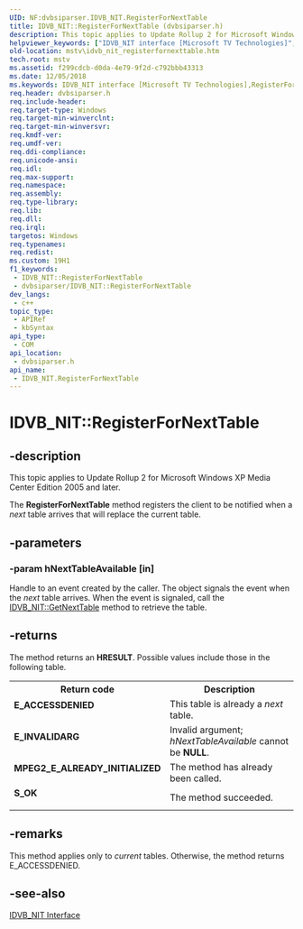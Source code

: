 ```yaml
---
UID: NF:dvbsiparser.IDVB_NIT.RegisterForNextTable
title: IDVB_NIT::RegisterForNextTable (dvbsiparser.h)
description: This topic applies to Update Rollup 2 for Microsoft Windows XP Media Center Edition 2005 and later.
helpviewer_keywords: ["IDVB_NIT interface [Microsoft TV Technologies]","RegisterForNextTable method","IDVB_NIT.RegisterForNextTable","IDVB_NIT::RegisterForNextTable","IDVB_NITRegisterForNextTable","RegisterForNextTable","RegisterForNextTable method [Microsoft TV Technologies]","RegisterForNextTable method [Microsoft TV Technologies]","IDVB_NIT interface","dvbsiparser/IDVB_NIT::RegisterForNextTable","mstv.idvb_nit_registerfornexttable"]
old-location: mstv\idvb_nit_registerfornexttable.htm
tech.root: mstv
ms.assetid: f299cdcb-d0da-4e79-9f2d-c792bbb43313
ms.date: 12/05/2018
ms.keywords: IDVB_NIT interface [Microsoft TV Technologies],RegisterForNextTable method, IDVB_NIT.RegisterForNextTable, IDVB_NIT::RegisterForNextTable, IDVB_NITRegisterForNextTable, RegisterForNextTable, RegisterForNextTable method [Microsoft TV Technologies], RegisterForNextTable method [Microsoft TV Technologies],IDVB_NIT interface, dvbsiparser/IDVB_NIT::RegisterForNextTable, mstv.idvb_nit_registerfornexttable
req.header: dvbsiparser.h
req.include-header: 
req.target-type: Windows
req.target-min-winverclnt: 
req.target-min-winversvr: 
req.kmdf-ver: 
req.umdf-ver: 
req.ddi-compliance: 
req.unicode-ansi: 
req.idl: 
req.max-support: 
req.namespace: 
req.assembly: 
req.type-library: 
req.lib: 
req.dll: 
req.irql: 
targetos: Windows
req.typenames: 
req.redist: 
ms.custom: 19H1
f1_keywords:
 - IDVB_NIT::RegisterForNextTable
 - dvbsiparser/IDVB_NIT::RegisterForNextTable
dev_langs:
 - c++
topic_type:
 - APIRef
 - kbSyntax
api_type:
 - COM
api_location:
 - dvbsiparser.h
api_name:
 - IDVB_NIT.RegisterForNextTable
---
```


# IDVB_NIT::RegisterForNextTable


## -description

This topic applies to Update Rollup 2 for Microsoft Windows XP Media Center Edition 2005 and later.
        



The <b>RegisterForNextTable</b> method registers the client to be notified when a <i>next</i> table arrives that will replace the current table.

## -parameters

### -param hNextTableAvailable [in]

Handle to an event created by the caller. The object signals the event when the <i>next</i> table arrives. When the event is signaled, call the <a href="https://docs.microsoft.com/previous-versions/windows/desktop/api/dvbsiparser/nf-dvbsiparser-idvb_nit-getnexttable">IDVB_NIT::GetNextTable</a> method to retrieve the table.

## -returns

The method returns an <b>HRESULT</b>. Possible values include those in the following table.

<table>
<tr>
<th>Return code</th>
<th>Description</th>
</tr>
<tr>
<td width="40%">
<dl>
<dt><b>E_ACCESSDENIED</b></dt>
</dl>
</td>
<td width="60%">
This table is already a <i>next</i> table.

</td>
</tr>
<tr>
<td width="40%">
<dl>
<dt><b>E_INVALIDARG</b></dt>
</dl>
</td>
<td width="60%">
Invalid argument; <i>hNextTableAvailable</i> cannot be <b>NULL</b>.

</td>
</tr>
<tr>
<td width="40%">
<dl>
<dt><b>MPEG2_E_ALREADY_INITIALIZED</b></dt>
</dl>
</td>
<td width="60%">
The method has already been called.

</td>
</tr>
<tr>
<td width="40%">
<dl>
<dt><b>S_OK</b></dt>
</dl>
</td>
<td width="60%">
The method succeeded.

</td>
</tr>
</table>

## -remarks

This method applies only to <i>current</i> tables. Otherwise, the method returns E_ACCESSDENIED.

## -see-also

<a href="https://docs.microsoft.com/previous-versions/windows/desktop/api/dvbsiparser/nn-dvbsiparser-idvb_nit">IDVB_NIT Interface</a>

